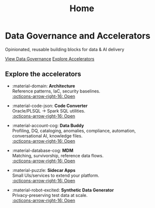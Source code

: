 ﻿---
title: Home
hide:
  - toc
---

<div class="landing-hero">
  <h1>Data Governance and Accelerators</h1>
  <p class="subtitle">Opinionated, reusable building blocks for data &amp; AI delivery</p>
  <p class="cta">
    <a class="md-button md-button--primary" href="data-governance/index.md">View Data Governance</a>
    <a class="md-button" href="architecture/index.md">Explore Accelerators</a>
  </p>
</div>

## Explore the accelerators

<div class="grid cards" markdown>

- :material-domain: **Architecture**  
  Reference patterns, IaC, security baselines.  
  [:octicons-arrow-right-16: Open](architecture/index.md)

- :material-code-json: **Code Converter**  
  Oracle/PLSQL → Spark SQL utilities.  
  [:octicons-arrow-right-16: Open](code-converter/index.md)

- :material-account-cog: **Data Buddy**  
  Profiling, DQ, cataloging, anomalies, compliance, automation, conversational AI, knowledge files.  
  [:octicons-arrow-right-16: Open](data-buddy/index.md)

- :material-database-cog: **MDM**  
  Matching, survivorship, reference data flows.  
  [:octicons-arrow-right-16: Open](mdm/index.md)

- :material-puzzle: **Sidecar Apps**  
  Small UIs/services to extend your platform.  
  [:octicons-arrow-right-16: Open](sidecar-applications/index.md)

- :material-robot-excited: **Synthetic Data Generator**  
  Privacy-preserving test data at scale.  
  [:octicons-arrow-right-16: Open](synthetic-data-generator/index.md)

</div>
